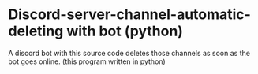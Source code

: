 # Discord-server-channel-automatic-deleting with bot (python)
A discord bot with this source code deletes those channels as soon as the bot goes online. (this program written in python)
